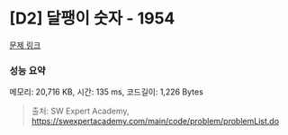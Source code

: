 # [D2] 달팽이 숫자 - 1954 

[문제 링크](https://swexpertacademy.com/main/code/problem/problemDetail.do?contestProbId=AV5PobmqAPoDFAUq) 

### 성능 요약

메모리: 20,716 KB, 시간: 135 ms, 코드길이: 1,226 Bytes



> 출처: SW Expert Academy, https://swexpertacademy.com/main/code/problem/problemList.do